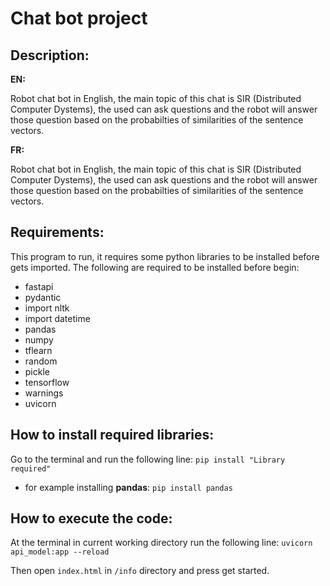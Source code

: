 # Chat bot project


## Description:

**EN:**

Robot chat bot in English, the main topic of this chat is SIR (Distributed Computer Dystems), the used can ask questions and the robot will answer those question based on the probabilties of similarities of the sentence vectors.

**FR:**

Robot chat bot in English, the main topic of this chat is SIR (Distributed Computer Dystems), the used can ask questions and the robot will answer those question based on the probabilties of similarities of the sentence vectors.

## Requirements:

This program to run, it requires some python libraries to be installed before gets imported. The following are required to be installed before begin:

- fastapi 
- pydantic
- import nltk
- import datetime
- pandas
- numpy
- tflearn
- random
- pickle
- tensorflow
- warnings
- uvicorn

## How to install required libraries:

Go to the terminal and run the following line:
`pip install "Library required"`
- for example installing **pandas**: 
`pip install pandas`


## How to execute the code:
At the terminal in current working directory run the following line:
`uvicorn api_model:app --reload`

Then open `index.html` in `/info` directory and press get started.
